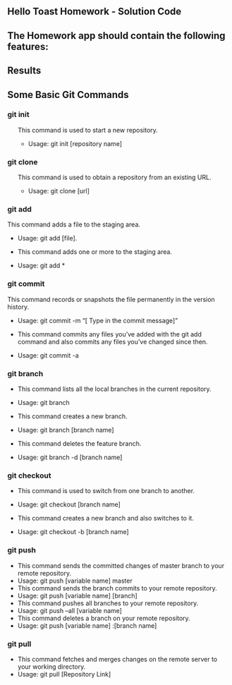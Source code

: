 ## Hello Toast Homework - Solution Code

## The Homework app should contain the following features:

## Results


## Some Basic Git Commands
### git init
<ul>
This command is used to start a new repository.
<ul>
<li>Usage: git init [repository name]</li> 
</ul>
</ul>
 
### git clone
<ul>
This command is used to obtain a repository from an existing URL.
<ul>
<li>Usage: git clone [url]</li> 
  </ul>
  </ul>

### git add

This command adds a file to the staging area.

- Usage: git add [file].

- This command adds one or more to the staging area.
- Usage: git add *


### git commit

This command records or snapshots the file permanently in the version history.

- Usage: git commit -m “[ Type in the commit message]”

- This command commits any files you’ve added with the git add command and also commits any files you’ve changed since then.

- Usage: git commit -a  

 
### git branch

- This command lists all the local branches in the current repository.

- Usage: git branch 

- This command creates a new branch.

- Usage: git branch [branch name] 

- This command deletes the feature branch.

- Usage: git branch -d [branch name]


### git checkout
- This command is used to switch from one branch to another.

- Usage: git checkout [branch name] 

- This command creates a new branch and also switches to it.

- Usage: git checkout -b [branch name]
 

### git push

- This command sends the committed changes of master branch to your remote repository.
- Usage: git push [variable name] master 
- This command sends the branch commits to your remote repository.
- Usage: git push [variable name] [branch] 
- This command pushes all branches to your remote repository.
- Usage: git push –all [variable name] 
- This command deletes a branch on your remote repository.
- Usage: git push [variable name] :[branch name] 
  

### git pull

- This command fetches and merges changes on the remote server to your working directory.
- Usage: git pull [Repository Link]

